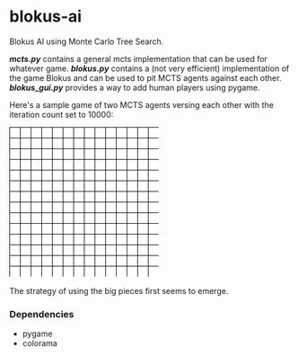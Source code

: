 # blokus-ai

Blokus AI using Monte Carlo Tree Search. 

***mcts.py*** contains a general mcts implementation that can be used for whatever game. ***blokus.py*** contains a (not very efficient) implementation
of the game Blokus and can be used to pit MCTS agents against each other. ***blokus_gui.py*** provides a way to add human players using pygame. 

Here's a sample game of two MCTS agents versing each other with the iteration count set to 10000: 

![blokus_game](duo_game.gif)

The strategy of using the big pieces first seems to emerge. 

### Dependencies
- pygame 
- colorama
